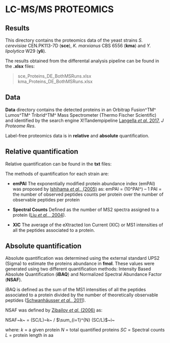 # LC-MS/MS PROTEOMICS

## Results

This directory contains the proteomics data of the yeast strains _S. cerevisiae_ CEN.PK113-7D (**sce**), _K. marxianus_ CBS 6556 (**kma**) and _Y. lipolytica_ W29 (**yli**). 

The results obtained from the differental analysis pipeline can be found in the **.xlsx**  files:
> sce_Proteins_DE_BothMSRuns.xlsx 	
> kma_Proteins_DE_BothMSRuns.xlsx 	
## Data
**Data** directory contains the detected proteins in an Orbitrap Fusion^TM^ Lumos^TM^ Tribrid^TM^ Mass Spectrometer (Thermo Fischer Scientific) and identified by the search engine X!Tandempipeline [Langella _et al._ 2017](https://pubs.acs.org/doi/10.1021/acs.jproteome.6b00632), _J Proteome Res_. 

Label-free proteomics data is in **relative** and **absolute** quantification. 

## Relative quantification
Relative quantification can be found in the **txt** files:

The methods of quantification for each strain are:

* **emPAI**
The exponentially modified protein abundance index (emPAI) was proposed by [Ishihama _et al.,_ (2005)](https://www.mcponline.org/content/4/9/1265.long) as:
emPAI  = (10^PAI^) – 1
PAI = the number of observed peptides counts per protein over the number of observable peptides per protein

* **Spectral Counts**
Defined as the number of MS2 spectra assigned to a protein ([Liu _et al.,_, 2004](https://www.ncbi.nlm.nih.gov/pubmed/15253663)).

* **XIC** 
The average of the eXtracted Ion Current (XIC) or MS1 intensities of all the peptides associated to a protein.


## Absolute quantification
Absolute quantification was determined using the external standard UPS2 (Sigma) to estimate the proteins abundance in **fmol**.  These values were generated using two different quantification methods: Intensity Based Absolute Quantification (**iBAQ**) and Normalized Spectral Abundance Factor (**NSAF**).

iBAQ is defined as the sum of the MS1 intensities of all the peptides associated to a protein divided by the number of theoretically observable peptides ([Schwanhäusser _et al._, 2011](https://www.nature.com/articles/nature10098)).

NSAF was defined by [Zibailov _et al._ (2006)](https://pubs.acs.org/doi/abs/10.1021/pr060161n) as: 

NSAF~k~ = (SC/L)~k~ /  $\sum_{i=1}^{N} (SC/L)$~i~

where:
_k_ =  a given protein
_N_ = total quantified proteins
_SC_ = Spectral counts 
_L_ = protein length in aa
